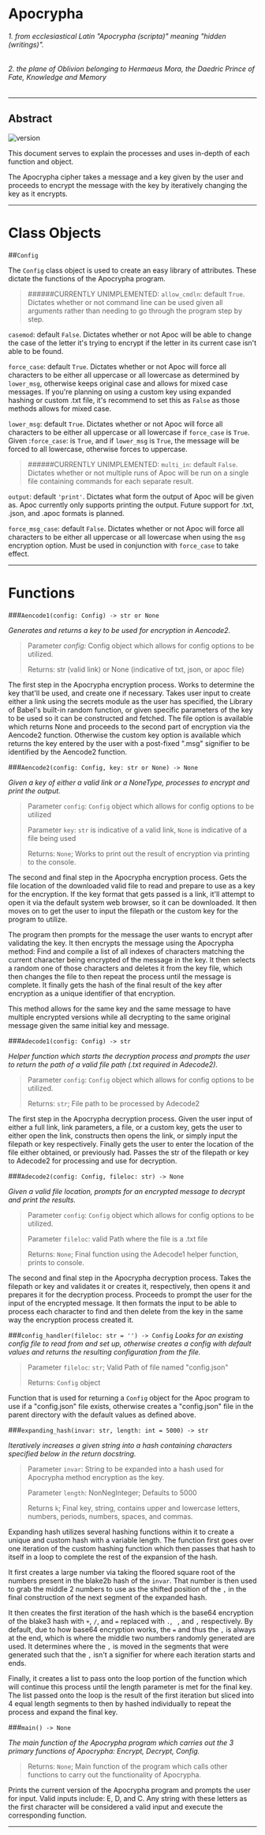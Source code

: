 # Apocrypha
###### 1. from ecclesiastical Latin "Apocrypha (scripta)" meaning "hidden (writings)".
###### 2. the plane of Oblivion belonging to Hermaeus Mora, the Daedric Prince of Fate, Knowledge and Memory

----

## Abstract

![version](https://img.shields.io/badge/verison-1.8.4-blue.svg)

This document serves to explain the processes and uses in-depth
of each function and object.

The Apocrypha cipher takes a message and a key given by the user
and proceeds to encrypt the message with the key by iteratively
changing the key as it encrypts.

----

# Class Objects

##`Config`

The `Config` class object is used to create an easy library of attributes.
These dictate the functions of the Apocrypha program.

>######CURRENTLY UNIMPLEMENTED: `allow_cmdln`: default `True`. Dictates whether or not command line can be used given all arguments rather than needing to go through the program step by step.

`casemod`: default `False`. Dictates whether or not Apoc will be able to change the case of the letter it's trying to 
encrypt if the letter in its current case isn't able to be found.

`force_case`: default `True`. Dictates whether or not Apoc will force all characters to be either all uppercase or all 
lowercase as determined by `lower_msg`, otherwise keeps original case and allows for mixed case messages. If you're 
planning on using a custom key using expanded hashing or custom .txt file, it's recommend to set this as `False` as 
those methods allows for mixed case.

`lower_msg`: default `True`. Dictates whether or not Apoc will force all characters to be either all uppercase or all 
lowercase if `force_case` is `True`. Given :`force_case`: is `True`, and if `lower_msg` is `True`, the message will be
forced to all lowercase, otherwise forces to uppercase.

>######CURRENTLY UNIMPLEMENTED: `multi_in`: default `False`. Dictates whether or not multiple runs of Apoc will be run on a single file containing commands for each separate result.

`output`: default `'print'`. Dictates what form the output of Apoc will be given as. Apoc currently
only supports printing the output. Future support for .txt, .json, and .apoc formats is planned.

`force_msg_case`: default `False`. Dictates whether or not Apoc will force all characters to be either all uppercase
or all lowercase when using the `msg` encryption option. Must be used in conjunction with `force_case` to take effect.

----

# Functions

###`Aencode1(config: Config) -> str or None`

_Generates and returns a key to be used for encryption in Aencode2._

>Parameter _config:_ Config object which allows for config options to be utilized.
> 
>Returns: str (valid link) or None (indicative of txt, json, or apoc file)

The first step in the Apocrypha encryption process. Works to determine the key that'll be used,
and create one if necessary. Takes user input to create either a link using the secrets module as
the user has specified, the Library of Babel's built-in random function, or given specific parameters
of the key to be used so it can be constructed and fetched. The file option is available which
returns None and proceeds to the second part of encryption via the Aencode2 function. Otherwise the
custom key option is available which returns the key entered by the user with a post-fixed ".msg" signifier
to be identified by the Aencode2 function.

###`Aencode2(config: Config, key: str or None) -> None`

_Given a key of either a valid link or a NoneType, processes to encrypt and print the output._

>Parameter `config`: `Config` object which allows for config options to be utilized
> 
>Parameter `key`: `str` is indicative of a valid link, `None` is indicative of a file being used
> 
>Returns: `None`; Works to print out the result of encryption via printing to the console.

The second and final step in the Apocrypha encryption process. Gets the file location of the downloaded
valid file to read and prepare to use as a key for the encryption. If the key format that gets passed
is a link, it'll attempt to open it via the default system web browser, so it can be downloaded. It then
moves on to get the user to input the filepath or the custom key for the program to utilize.

The program then prompts for the message the user wants to encrypt after validating the key.
It then encrypts the message using the Apocrypha method: Find and compile a list of all indexes of characters matching
the current character being encrypted of the message in the key. It then selects a random one of those characters
and deletes it from the key file, which then changes the file to then repeat the process until the message is complete.
It finally gets the hash of the final result of the key after encryption as a unique identifier of that encryption.

This method allows for the same key and the same message to have multiple encrypted versions while all decrypting to the
same original message given the same initial key and message.

###`Adecode1(config: Config) -> str`

_Helper function which starts the decryption process and prompts the user to return the path of a valid file path
(.txt required in Adecode2)._

>Parameter `config`: `Config` object which allows for config options to be utilized.
> 
>Returns: `str`; File path to be processed by Adecode2

The first step in the Apocrypha decryption process. Given the user input of either a full link, link parameters,
a file, or a custom key, gets the user to either open the link, constructs then opens the link, or simply input the
filepath or key respectively. Finally gets the user to enter the location of the file either obtained, or previously
had. Passes the str of the filepath or key to Adecode2 for processing and use for decryption.

###`Adecode2(config: Config, fileloc: str) -> None`

_Given a valid file location, prompts for an encrypted message to decrypt and print the results._

>Parameter `config`: `Config` object which allows for config options to be utilized.
> 
>Parameter `fileloc`: valid Path where the file is a .txt file
> 
>Returns: `None`; Final function using the Adecode1 helper function, prints to console.

The second and final step in the Apocrypha decryption process. Takes the filepath or key and validates it or creates it,
respectively, then opens it and prepares it for the decryption process. Proceeds to prompt the user for the input of the
encrypted message. It then formats the input to be able to process each character to find and then delete from the key
in the same way the encryption process created it.

###`config_handler(fileloc: str = '') -> Config`
_Looks for an existing config file to read from and set up, otherwise creates a config with default values and returns
the resulting configuration from the file._

>Parameter `fileloc`: `str`; Valid Path of file named "config.json"
> 
>Returns: `Config` object

Function that is used for returning a `Config` object for the Apoc program to use if a "config.json" file exists,
otherwise creates a "config.json" file in the parent directory with the default values as defined above.

###`expanding_hash(invar: str, length: int = 5000) -> str`

_Iteratively increases a given string into a hash containing characters specified below in the return docstring._

>Parameter `invar`: String to be expanded into a hash used for Apocrypha method encryption as the key.
>
>Parameter `length`: NonNegInteger; Defaults to 5000
>
>Returns `k`; Final key, string, contains upper and lowercase letters, numbers, periods, numbers, spaces, and commas.

Expanding hash utilizes several hashing functions within it to create a unique and custom hash with a variable length.
The function first goes over one iteration of the custom hashing function which then passes that hash to itself in a loop
to complete the rest of the expansion of the hash.

It first creates a large number via taking the floored square root of the numbers present in the blake2b hash of the `invar`.
That number is then used to grab the middle 2 numbers to use as the shifted position of the `,` in the final construction
of the next segment of the expanded hash.

It then creates the first iteration of the hash which is the base64 encryption of the blake3 hash with
`+`, `/`, and `=` replaced with `.`, ` `, and `,` respectively. By default, due to how base64 encryption works, the `=`
and thus the `,` is always at the end, which is where the middle two numbers randomly generated are used. It determines
where the `,` is moved in the segments that were generated such that the `,` isn't a signifier for where each iteration
starts and ends.

Finally, it creates a list to pass onto the loop portion of the function which will continue this process until the
length parameter is met for the final key. The list passed onto the loop is the result of the first iteration but sliced
into 4 equal length segments to then by hashed individually to repeat the process and expand the final key.

###`main() -> None`

_The main function of the Apocrypha program which carries out the 3 primary functions of Apocrypha:
Encrypt, Decrypt, Config._

>Returns: `None`; Main function of the program which calls other functions to carry out the functionality of Apocrypha.

Prints the current version of the Apocrypha program and prompts the user for input. Valid inputs include: E, D, and C.
Any string with these letters as the first character will be considered a valid input and execute the corresponding function.

----